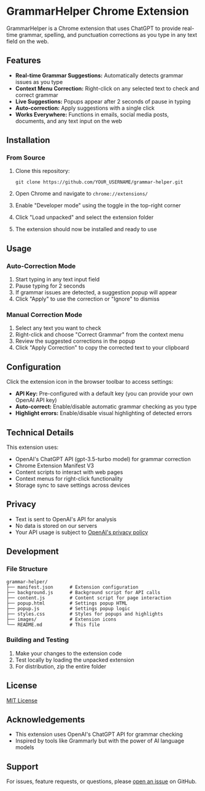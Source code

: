 # GrammarHelper Chrome Extension

GrammarHelper is a Chrome extension that uses ChatGPT to provide real-time grammar, spelling, and punctuation corrections as you type in any text field on the web.

## Features

- **Real-time Grammar Suggestions:** Automatically detects grammar issues as you type
- **Context Menu Correction:** Right-click on any selected text to check and correct grammar
- **Live Suggestions:** Popups appear after 2 seconds of pause in typing
- **Auto-correction:** Apply suggestions with a single click
- **Works Everywhere:** Functions in emails, social media posts, documents, and any text input on the web

## Installation

### From Source

1. Clone this repository:
   ```
   git clone https://github.com/YOUR_USERNAME/grammar-helper.git
   ```

2. Open Chrome and navigate to `chrome://extensions/`

3. Enable "Developer mode" using the toggle in the top-right corner

4. Click "Load unpacked" and select the extension folder

5. The extension should now be installed and ready to use

## Usage

### Auto-Correction Mode

1. Start typing in any text input field
2. Pause typing for 2 seconds
3. If grammar issues are detected, a suggestion popup will appear
4. Click "Apply" to use the correction or "Ignore" to dismiss

### Manual Correction Mode

1. Select any text you want to check
2. Right-click and choose "Correct Grammar" from the context menu
3. Review the suggested corrections in the popup
4. Click "Apply Correction" to copy the corrected text to your clipboard

## Configuration

Click the extension icon in the browser toolbar to access settings:

- **API Key:** Pre-configured with a default key (you can provide your own OpenAI API key)
- **Auto-correct:** Enable/disable automatic grammar checking as you type
- **Highlight errors:** Enable/disable visual highlighting of detected errors

## Technical Details

This extension uses:

- OpenAI's ChatGPT API (gpt-3.5-turbo model) for grammar correction
- Chrome Extension Manifest V3
- Content scripts to interact with web pages
- Context menus for right-click functionality
- Storage sync to save settings across devices

## Privacy

- Text is sent to OpenAI's API for analysis
- No data is stored on our servers
- Your API usage is subject to [OpenAI's privacy policy](https://openai.com/privacy/)

## Development

### File Structure

```
grammar-helper/
├── manifest.json      # Extension configuration
├── background.js      # Background script for API calls
├── content.js         # Content script for page interaction
├── popup.html         # Settings popup HTML
├── popup.js           # Settings popup logic
├── styles.css         # Styles for popups and highlights
├── images/            # Extension icons
└── README.md          # This file
```

### Building and Testing

1. Make your changes to the extension code
2. Test locally by loading the unpacked extension
3. For distribution, zip the entire folder

## License

[MIT License](LICENSE)

## Acknowledgements

- This extension uses OpenAI's ChatGPT API for grammar checking
- Inspired by tools like Grammarly but with the power of AI language models

## Support

For issues, feature requests, or questions, please [open an issue](https://github.com/YOUR_USERNAME/grammar-helper/issues) on GitHub.
